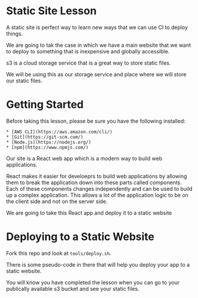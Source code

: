 # Static Site Lesson

A static site is perfect way to learn new ways that we can use CI to deploy things.

We are going to tak the case in which we have a main website that we want to deploy to something that is inexpensive and globally accessible.

s3 is a cloud storage service that is a great way to store static files. 

We will be using this as our storage service and place where we will store our static files.

# Getting Started

Before taking this lesson, please be sure you have the following installed:

    * [AWS CLI](https://aws.amazon.com/cli/)
    * [Git](https://git-scm.com/)
    * [Node.js](https://nodejs.org/)
    * [npm](https://www.npmjs.com/)

Our site is a React web app which is a modern way to build web applications.

React makes it easier for develoeprs to build web applications by allowing them to break the application down into these parts called components. Each of these components changes independently and can be used to build up a complex application. This allows a lot of the application logic to be on the client side and not on the server side. 

We are going to take this React app and deploy it to a static website


# Deploying to a Static Website

Fork this repo and look at `tools/deploy.sh`.

There is some pseudo-code in there that will help you deploy your app to a static website.

You will know you have completed the lesson when you can go to your publically available s3 bucket and see your static files.



